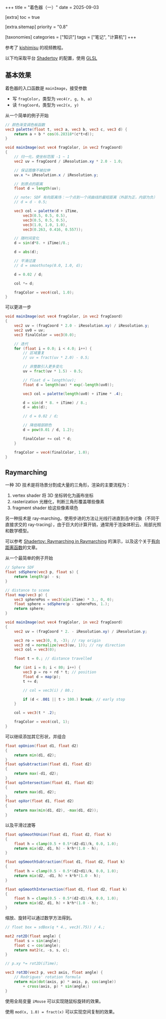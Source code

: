 +++
title = "着色器（一）"
date = 2025-09-03

[extra]
toc = true

[extra.sitemap]
priority = "0.8"

[taxonomies]
categories = ["知识"]
tags = ["笔记", "计算机"]
+++

参考了 [kishimisu](https://www.youtube.com/@kishimisu) 的视频教程。

以下均采取平台 [Shadertoy](https://www.shadertoy.com/new) 的配置，使用 [GLSL](https://registry.khronos.org/OpenGL-Refpages/gl4/index.php)

## 基本效果
着色器的入口函数是 `mainImage`，接受参数
* 写 `fragColor`，类型为 `vec4(r, g, b, a)`
* 读 `fragCoord`，类型为 `vec2(x, y)`

从一个简单的例子开始
```glsl
// 颜色渐变调色板函数
vec3 palette(float t, vec3 a, vec3 b, vec3 c, vec3 d) {
	return a + b * cos(6.28318*(c*t+d));
}

void mainImage(out vec4 fragColor, in vec2 fragCoord)
{
    // 归一化，使坐标范围 -1 ~ 1
    vec2 uv = fragCoord / iResolution.xy * 2.0 - 1.0;

	// 保证图像不被拉伸
	uv.x *= iResolution.x / iResolution.y;

	// 到原点的距离
	float d = length(uv);

	// note: SDF 有向距离场：一个点到一个闭曲线的最短距离（外部为正，内部为负）
	// d = d - 0.5;

	vec3 col = palette(d + iTime,
		vec3(0.5, 0.5, 0.5),
		vec3(0.5, 0.5, 0.5),
		vec3(1.0, 1.0, 1.0),
		vec3(0.263, 0.416, 0.557));

	// 随时间变化
	d = sin(d*8. + iTime)/8.;

	d = abs(d);

	// 平滑过渡
	// d = smoothstep(0.0, 1.0, d);

	d = 0.02 / d;

	col *= d;

	fragColor = vec4(col, 1.0);
}
```

可以更进一步
```glsl
void mainImage(out vec4 fragColor, in vec2 fragCoord)
{
    vec2 uv = (fragCoord * 2.0 - iResolution.xy) / iResolution.y;
	vec2 uv0 = uv;
	vec3 finalColor = vec3(0.0);

	// 迭代
	for (float i = 0.0; i < 4.0; i++) {
		// 区域重复
		// uv = fract(uv * 2.0) - 0.5;

		// 非整数引入更多变化
		uv = fract(uv * 1.5) - 0.5;

		// float d = length(uv);
		float d = length(uv) * exp(-length(uv0));

		vec3 col = palette(length(uv0) + iTime * .4);

		d = sin(d * 8. + iTime) / 8.;
		d = abs(d);

		// d = 0.02 / d;

		// 降低暗部颜色
		d = pow(0.01 / d, 1.2);

		finalColor += col * d;
	}

	fragColor = vec4(finalColor, 1.0);
}
```

## Raymarching
一种 3D 技术是将场景分割成大量的三角形，渲染的主要流程为：
1. vertex shader 将 3D 坐标转化为画布坐标
2. rasterization 光栅化，判断三角形覆盖哪些像素
3. fragment shader 给这些像素填色

另一种技术是 ray-marching，使用步进的方法让光线行进直到击中对象（不同于直接求交的 ray-tracing），由于巨大的计算开销，通常用于渲染体积云、局部光照和数学模型。

可以参考 [Shadertoy: Raymarching in Raymarching](https://www.shadertoy.com/view/wlSGWy) 的演示，以及这个关于[有向距离函数](https://iquilezles.org/articles/distfunctions/)的文章。

从一个最简单的例子开始
```glsl
// Sphere SDF
float sdSphere(vec3 p, float s) {
	return length(p) - s;
}

// distance to scene
float map(vec3 p) {
	vec3 spherePos = vec3(sin(iTime) * 3., 0, 0);
	float sphere = sdSphere(p - spherePos, 1.);
	return sphere;
}

void mainImage(out vec4 fragColor, in vec2 fragCoord)
{
	vec2 uv = (fragCoord * 2. - iResolution.xy) / iResolution.y;

	vec3 ro = vec3(0, 0, -3); // ray origin
	vec3 rd = normalize(vec3(uv, 1)); // ray direction
	vec3 col = vec3(0);

	float t = 0.; // distance travelled

	for (int i = 0; i < 80; i++) {
		vec3 p = ro + rd * t; // position
		float d = map(p);
		t += d;

		// col = vec3(i) / 80.;

		if (d < .001 || t > 100.) break; // early stop
	}

	col = vec3(t * .2);

	fragColor = vec4(col, 1);
}
```

可以继续添加其它形状，并组合
```glsl
float opUnion(float d1, float d2)
{
    return min(d1, d2);
}
float opSubtraction(float d1, float d2)
{
    return max(-d1, d2);
}
float opIntersection(float d1, float d2)
{
    return max(d1, d2);
}
float opXor(float d1, float d2)
{
    return max(min(d1, d2), -max(d1, d2));
}
```

以及平滑过渡等
```glsl
float opSmoothUnion(float d1, float d2, float k)
{
    float h = clamp(0.5 + 0.5*(d2-d1)/k, 0.0, 1.0);
    return mix(d2, d1, h) - k*h*(1.0 - h);
}

float opSmoothSubtraction(float d1, float d2, float k)
{
    float h = clamp(0.5 - 0.5*(d2+d1)/k, 0.0, 1.0);
    return mix(d2, -d1, h) + k*h*(1.0 - h);
}

float opSmoothIntersection(float d1, float d2, float k)
{
    float h = clamp(0.5 - 0.5*(d2-d1)/k, 0.0, 1.0);
    return mix(d2, d1, h) + k*h*(1.0 - h);
}
```

缩放、旋转可以通过数学方法得到。
```glsl
// float box = sdBox(q * 4., vec3(.75)) / 4.;

mat2 rot2D(float angle) {
	float s = sin(angle);
	float c = cos(angle);
	return mat2(c, -s, s, c);
}

// p.xy *= rot2D(iTime);

vec3 rot3D(vec3 p, vec3 axis, float angle) {
	// Rodrigues' rotation formula
	return mix(dot(axis, p) * axis, p, cos(angle))
		+ cross(axis, p) * sin(angle;)
}
```

使用全局变量 `iMouse` 可以实现随鼠标旋转的效果。

使用 `mod(x, 1.0) = fract(x)` 可以实现空间复制的效果。
